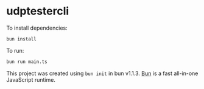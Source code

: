 # udptestercli

To install dependencies:

```bash
bun install
```

To run:

```bash
bun run main.ts
```

This project was created using `bun init` in bun v1.1.3. [Bun](https://bun.sh) is a fast all-in-one JavaScript runtime.
